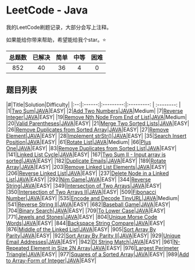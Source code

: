 # LeetCode - Java

我的LeetCode刷题记录，大部分会写上注释。

如果能给你带来帮助，希望能给我个star。⭐

| 总题数 | 已解决 | 简单 | 中等 | 困难 |
| :----: | :----: | :--: | :--: | :----: |
|852|40|36|4|0|



## 题目列表

|#|Title|Solution|Difficulty|
|:--:|:------:|:---------:|:---------: | :--------: |
|1|[Two Sum](https://leetcode-cn.com/problems/two-sum/)|[JAVA](https://github.com/kosmosr/leetcode/tree/master/src/main/java/top/mollysu/leetcode/solutions/twoSum001)|EASY|
|2|[Add Two Numbers](https://leetcode-cn.com/problems/add-two-numbers/)|[JAVA](https://github.com/kosmosr/leetcode/tree/master/src/main/java/top/mollysu/leetcode/solutions/addTwoNumbers002)|Medium|
|7|[Reverse Integer](https://leetcode-cn.com/problems/reverse-integer/)|[JAVA](https://github.com/kosmosr/leetcode/tree/master/src/main/java/top/mollysu/leetcode/solutions/reverseInteger007)|EASY|
|19|[Remove Nth Node From End of List](https://leetcode-cn.com/problems/remove-nth-node-from-end-of-list/)|[JAVA](https://github.com/kosmosr/leetcode/tree/master/src/main/java/top/mollysu/leetcode/solutions/removeNthNodeFromEndOfList019)|Medium|
|20|[Valid Parentheses](https://leetcode-cn.com/problems/valid-parentheses/)|[JAVA](https://github.com/kosmosr/leetcode/tree/master/src/main/java/top/mollysu/leetcode/solutions/validParentheses020)|EASY|
|21|[Merge Two Sorted Lists](https://leetcode-cn.com/problems/merge-two-sorted-lists/)|[JAVA](https://github.com/kosmosr/leetcode/tree/master/src/main/java/top/mollysu/leetcode/solutions/mergeTwoSortedLinkedLists021)|EASY|
|26|[Remove Duplicates from Sorted Array](https://leetcode-cn.com/problems/remove-duplicates-from-sorted-array/)|[JAVA](https://github.com/kosmosr/leetcode/tree/master/src/main/java/top/mollysu/leetcode/solutions/removeDuplicatesIsSortedArray026)|EASY|
|27|[Remove Element](https://leetcode-cn.com/problems/remove-element/)|[JAVA](https://github.com/kosmosr/leetcode/tree/master/src/main/java/top/mollysu/leetcode/solutions/removeElement027)|EASY|
|28|[Implement strStr()](https://leetcode-cn.com/problems/implement-strstr/)|[JAVA](https://github.com/kosmosr/leetcode/tree/master/src/main/java/top/mollysu/leetcode/solutions/)|EASY|
|35|[Search Insert Position](https://leetcode-cn.com/problems/search-insert-position/)|[JAVA](https://github.com/kosmosr/leetcode/tree/master/src/main/java/top/mollysu/leetcode/solutions/searchInsertPosition035)|EASY|
|61|[Rotate List](https://leetcode-cn.com/problems/rotate-list/)|[JAVA](https://github.com/kosmosr/leetcode/tree/master/src/main/java/top/mollysu/leetcode/solutions/rotateLinkedList061)|Medium|
|66|[Plus One](https://leetcode-cn.com/problems/plus-one/)|[JAVA](https://github.com/kosmosr/leetcode/tree/master/src/main/java/top/mollysu/leetcode/solutions/plusOne066)|EASY|
|83|[Remove Duplicates from Sorted List](https://leetcode-cn.com/problems/remove-duplicates-from-sorted-list/)|[JAVA](https://github.com/kosmosr/leetcode/tree/master/src/main/java/top/mollysu/leetcode/solutions/removeDuplicatesFromSortedLinkedList083)|EASY|
|141|[Linked List Cycle](https://leetcode-cn.com/problems/linked-list-cycle/)|[JAVA](https://github.com/kosmosr/leetcode/tree/master/src/main/java/top/mollysu/leetcode/solutions/linkedListCycle141)|EASY|
|167|[Two Sum II - Input array is sorted](https://leetcode-cn.com/problems/two-sum-ii-input-array-is-sorted/)|[JAVA](https://github.com/kosmosr/leetcode/tree/master/src/main/java/top/mollysu/leetcode/solutions/twoSumIIArrayIsSorted167)|EASY|
|182|[Duplicate Emails](https://leetcode-cn.com/problems/duplicate-emails/)|[JAVA](https://github.com/kosmosr/leetcode/tree/master/src/main/java/top/mollysu/leetcode/solutions/)|EASY|
|189|[Rotate Array](https://leetcode-cn.com/problems/rotate-array/)|[JAVA](https://github.com/kosmosr/leetcode/tree/master/src/main/java/top/mollysu/leetcode/solutions/rotateArray189)|EASY|
|203|[Remove Linked List Elements](https://leetcode-cn.com/problems/remove-linked-list-elements/)|[JAVA](https://github.com/kosmosr/leetcode/tree/master/src/main/java/top/mollysu/leetcode/solutions/removeLinkedListElements203)|EASY|
|206|[Reverse Linked List](https://leetcode-cn.com/problems/reverse-linked-list/)|[JAVA](https://github.com/kosmosr/leetcode/tree/master/src/main/java/top/mollysu/leetcode/solutions/)|EASY|
|237|[Delete Node in a Linked List](https://leetcode-cn.com/problems/delete-node-in-a-linked-list/)|[JAVA](https://github.com/kosmosr/leetcode/tree/master/src/main/java/top/mollysu/leetcode/solutions/)|EASY|
|292|[Nim Game](https://leetcode-cn.com/problems/nim-game/)|[JAVA](https://github.com/kosmosr/leetcode/tree/master/src/main/java/top/mollysu/leetcode/solutions/nimGame292)|EASY|
|344|[Reverse String](https://leetcode-cn.com/problems/reverse-string/)|[JAVA](https://github.com/kosmosr/leetcode/tree/master/src/main/java/top/mollysu/leetcode/solutions/reverseString344)|EASY|
|349|[Intersection of Two Arrays](https://leetcode-cn.com/problems/intersection-of-two-arrays/)|[JAVA](https://github.com/kosmosr/leetcode/tree/master/src/main/java/top/mollysu/leetcode/solutions/intersectionOfTwoArrays349)|EASY|
|350|[Intersection of Two Arrays II](https://leetcode-cn.com/problems/intersection-of-two-arrays-ii/)|[JAVA](https://github.com/kosmosr/leetcode/tree/master/src/main/java/top/mollysu/leetcode/solutions/)|EASY|
|509|[Fibonacci Number](https://leetcode-cn.com/problems/fibonacci-number/)|[JAVA](https://github.com/kosmosr/leetcode/tree/master/src/main/java/top/mollysu/leetcode/solutions/fibonacciNumber509)|EASY|
|535|[Encode and Decode TinyURL](https://leetcode-cn.com/problems/encode-and-decode-tinyurl/)|[JAVA](https://github.com/kosmosr/leetcode/tree/master/src/main/java/top/mollysu/leetcode/solutions/encodeAndDecodeTinyUrl535)|Medium|
|541|[Reverse String II](https://leetcode-cn.com/problems/reverse-string-ii/)|[JAVA](https://github.com/kosmosr/leetcode/tree/master/src/main/java/top/mollysu/leetcode/solutions/reverseStringII541)|EASY|
|682|[Baseball Game](https://leetcode-cn.com/problems/baseball-game/)|[JAVA](https://github.com/kosmosr/leetcode/tree/master/src/main/java/top/mollysu/leetcode/solutions/baseballGame682)|EASY|
|704|[Binary Search](https://leetcode-cn.com/problems/binary-search/)|[JAVA](https://github.com/kosmosr/leetcode/tree/master/src/main/java/top/mollysu/leetcode/solutions/binarySearch704)|EASY|
|709|[To Lower Case](https://leetcode-cn.com/problems/to-lower-case/)|[JAVA](https://github.com/kosmosr/leetcode/tree/master/src/main/java/top/mollysu/leetcode/solutions/toLowerCase709)|EASY|
|771|[Jewels and Stones](https://leetcode-cn.com/problems/jewels-and-stones/)|[JAVA](https://github.com/kosmosr/leetcode/tree/master/src/main/java/top/mollysu/leetcode/solutions/jewelsAndStones771)|EASY|
|804|[Unique Morse Code Words](https://leetcode-cn.com/problems/unique-morse-code-words/)|[JAVA](https://github.com/kosmosr/leetcode/tree/master/src/main/java/top/mollysu/leetcode/solutions/uniqueMorseCodeWords804)|EASY|
|844|[Backspace String Compare](https://leetcode-cn.com/problems/backspace-string-compare/)|[JAVA](https://github.com/kosmosr/leetcode/tree/master/src/main/java/top/mollysu/leetcode/solutions/backspaceStringCompare844)|EASY|
|876|[Middle of the Linked List](https://leetcode-cn.com/problems/middle-of-the-linked-list/)|[JAVA](https://github.com/kosmosr/leetcode/tree/master/src/main/java/top/mollysu/leetcode/solutions/middleOfTheLinkedList876)|EASY|
|905|[Sort Array By Parity](https://leetcode-cn.com/problems/sort-array-by-parity/)|[JAVA](https://github.com/kosmosr/leetcode/tree/master/src/main/java/top/mollysu/leetcode/solutions/sortArrayByParity905)|EASY|
|922|[Sort Array By Parity II](https://leetcode-cn.com/problems/sort-array-by-parity-ii/)|[JAVA](https://github.com/kosmosr/leetcode/tree/master/src/main/java/top/mollysu/leetcode/solutions/sortArrayByParityII922)|EASY|
|929|[Unique Email Addresses](https://leetcode-cn.com/problems/unique-email-addresses/)|[JAVA](https://github.com/kosmosr/leetcode/tree/master/src/main/java/top/mollysu/leetcode/solutions/uniqueEmailAddresses929)|EASY|
|942|[DI String Match](https://leetcode-cn.com/problems/di-string-match/)|[JAVA](https://github.com/kosmosr/leetcode/tree/master/src/main/java/top/mollysu/leetcode/solutions/diStringMatch942)|EASY|
|961|[N-Repeated Element in Size 2N Array](https://leetcode-cn.com/problems/n-repeated-element-in-size-2n-array/)|[JAVA](https://github.com/kosmosr/leetcode/tree/master/src/main/java/top/mollysu/leetcode/solutions/nRepeatedElementInSize2nArray961)|EASY|
|976|[Largest Perimeter Triangle](https://leetcode-cn.com/problems/largest-perimeter-triangle/)|[JAVA](https://github.com/kosmosr/leetcode/tree/master/src/main/java/top/mollysu/leetcode/solutions/largestPerimeterTriangle976)|EASY|
|977|[Squares of a Sorted Array](https://leetcode-cn.com/problems/squares-of-a-sorted-array/)|[JAVA](https://github.com/kosmosr/leetcode/tree/master/src/main/java/top/mollysu/leetcode/solutions/squaresOfSortedArray977)|EASY|
|989|[Add to Array-Form of Integer](https://leetcode-cn.com/problems/add-to-array-form-of-integer/)|[JAVA](https://github.com/kosmosr/leetcode/tree/master/src/main/java/top/mollysu/leetcode/solutions/addToArrayFormOfInteger989)|EASY|

